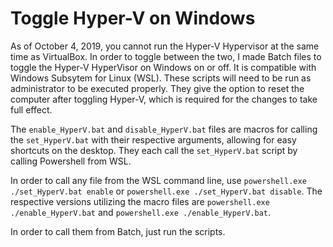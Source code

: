 # Toggle Hyper-V on Windows

As of October 4, 2019, you cannot run the Hyper-V Hypervisor at the same time as VirtualBox. In order to toggle between the two, I made Batch files to toggle the Hyper-V HyperVisor on Windows on or off. It is compatible with Windows Subsytem for Linux (WSL). These scripts will need to be run as administrator to be executed properly. They give the option to reset the computer after toggling Hyper-V, which is required for the changes to take full effect.

The `enable_HyperV.bat` and `disable_HyperV.bat` files are macros for calling the `set_HyperV.bat` with their respective arguments, allowing for easy shortcuts on the desktop.
They each call the `set_HyperV.bat` script by calling Powershell from WSL.

In order to call any file from the WSL command line, use `powershell.exe ./set_HyperV.bat enable` or `powershell.exe ./set_HyperV.bat disable`. The respective versions utilizing the macro files are `powershell.exe ./enable_HyperV.bat` and `powershell.exe ./enable_HyperV.bat`.

In order to call them from Batch, just run the scripts.
